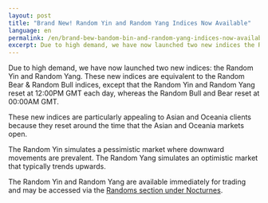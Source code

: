 ```yaml
---
layout: post
title: "Brand New! Random Yin and Random Yang Indices Now Available"
language: en
permalink: /en/brand-bew-bandom-bin-and-random-yang-indices-now-available/
excerpt: Due to high demand, we have now launched two new indices the Random Yin and Random Yang.  
---
```


Due to high demand, we have now launched two new indices: the Random Yin and Random Yang.  These new indices are equivalent to the Random Bear & Random Bull indices, except that the Random Yin and Random Yang reset at 12:00PM GMT each day, whereas the Random Bull and Bear reset at 00:00AM GMT.

These new indices are particularly appealing to Asian and Oceania clients because they reset around the time that the Asian and Oceania markets open.

The Random Yin simulates a pessimistic market where downward movements are prevalent. The Random Yang simulates an optimistic market that typically trends upwards.

The Random Yin and Random Yang are available immediately for trading and may be accessed via the [Randoms section under Nocturnes](https://www.binary.com/d/trade.cgi?l=EN&market=random&utm_medium=social&utm_source=blog&utm_content=whatsnew).
